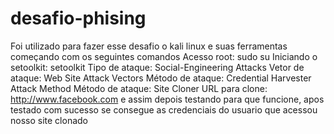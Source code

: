 # desafio-phising
Foi utilizado para fazer esse desafio o kali linux e suas ferramentas começando com os seguintes comandos
Acesso root: sudo su
Iniciando o setoolkit: setoolkit
Tipo de ataque: Social-Engineering Attacks
Vetor de ataque: Web Site Attack Vectors
Método de ataque: Credential Harvester Attack Method 
Método de ataque: Site Cloner
URL para clone: http://www.facebook.com
e assim depois testando para que funcione, apos testado com sucesso se consegue as credenciais do usuario que acessou nosso site clonado
